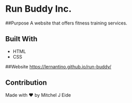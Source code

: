 # Run Buddy Inc.

##Purpose 
A website that offers fitness training services.

## Built With 
* HTML
* CSS


##Website
https://lernantino.github.io/run-buddy/

## Contribution
Made with ❤️ by Mitchel J Eide
